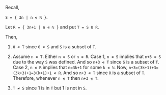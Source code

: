 Recall,

`S = { 3n | n ∊ ℕ }`.

Let `R = { 3n+1 | n ∊ ℕ }` and put `T = S U R`.

Then,

1. `0 ∊ T` since `0 ∊ S` and `S` is a subset of `T`.

2. Assume `n ∊ T`. Either `n ∊ S` or `n ∊ R`. Case 1, `n ∊ S` implies that
`n+3 ∊ S` due to the way `S` was defined. And so `n+3 ∊ T` since `S` is a
subset of `T`. Case 2, `n ∊ R` implies that `n=3k+1` for some `k ∊ ℕ`. Now,
`n+3=(3k+1)+3=(3k+3)+1=3(k+1)+1 ∊ R`. And so `n+3 ∊ T` since `R` is a subset
of `T`. Therefore, whenever `n ∊ T` then `n+3 ∊ T`.

3. `T ≠ S` since 1 is in `T` but 1 is not in `S`.

